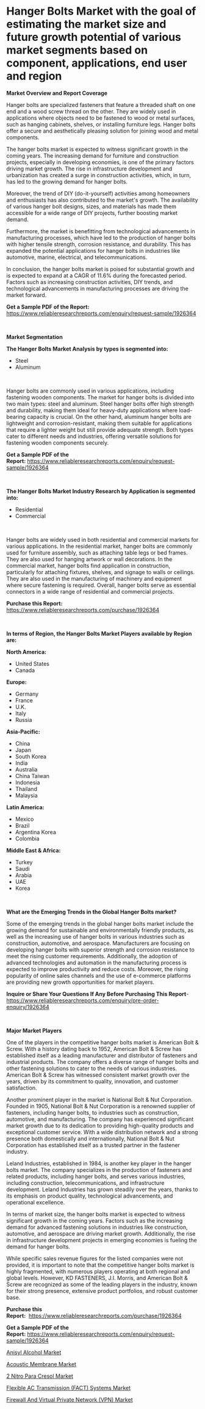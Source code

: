 <p><h1>Hanger Bolts Market with the goal of estimating the market size and future growth potential of various market segments based on component, applications, end user and region</h1></p><p><strong>Market Overview and Report Coverage</strong></p>
<p><p>Hanger bolts are specialized fasteners that feature a threaded shaft on one end and a wood screw thread on the other. They are widely used in applications where objects need to be fastened to wood or metal surfaces, such as hanging cabinets, shelves, or installing furniture legs. Hanger bolts offer a secure and aesthetically pleasing solution for joining wood and metal components.</p><p>The hanger bolts market is expected to witness significant growth in the coming years. The increasing demand for furniture and construction projects, especially in developing economies, is one of the primary factors driving market growth. The rise in infrastructure development and urbanization has created a surge in construction activities, which, in turn, has led to the growing demand for hanger bolts.</p><p>Moreover, the trend of DIY (do-it-yourself) activities among homeowners and enthusiasts has also contributed to the market's growth. The availability of various hanger bolt designs, sizes, and materials has made them accessible for a wide range of DIY projects, further boosting market demand.</p><p>Furthermore, the market is benefitting from technological advancements in manufacturing processes, which have led to the production of hanger bolts with higher tensile strength, corrosion resistance, and durability. This has expanded the potential applications for hanger bolts in industries like automotive, marine, electrical, and telecommunications.</p><p>In conclusion, the hanger bolts market is poised for substantial growth and is expected to expand at a CAGR of 11.6% during the forecasted period. Factors such as increasing construction activities, DIY trends, and technological advancements in manufacturing processes are driving the market forward.</p></p>
<p><strong>Get a Sample PDF of the Report:</strong> <a href="https://www.reliableresearchreports.com/enquiry/request-sample/1926364">https://www.reliableresearchreports.com/enquiry/request-sample/1926364</a></p>
<p>&nbsp;</p>
<p><strong>Market Segmentation</strong></p>
<p><strong>The Hanger Bolts Market Analysis by types is segmented into:</strong></p>
<p><ul><li>Steel</li><li>Aluminum</li></ul></p>
<p>&nbsp;</p>
<p><p>Hanger bolts are commonly used in various applications, including fastening wooden components. The market for hanger bolts is divided into two main types: steel and aluminum. Steel hanger bolts offer high strength and durability, making them ideal for heavy-duty applications where load-bearing capacity is crucial. On the other hand, aluminum hanger bolts are lightweight and corrosion-resistant, making them suitable for applications that require a lighter weight but still provide adequate strength. Both types cater to different needs and industries, offering versatile solutions for fastening wooden components securely.</p></p>
<p><strong>Get a Sample PDF of the Report:</strong>&nbsp;<a href="https://www.reliableresearchreports.com/enquiry/request-sample/1926364">https://www.reliableresearchreports.com/enquiry/request-sample/1926364</a></p>
<p>&nbsp;</p>
<p><strong>The Hanger Bolts Market Industry Research by Application is segmented into:</strong></p>
<p><ul><li>Residential</li><li>Commercial</li></ul></p>
<p>&nbsp;</p>
<p><p>Hanger bolts are widely used in both residential and commercial markets for various applications. In the residential market, hanger bolts are commonly used for furniture assembly, such as attaching table legs or bed frames. They are also used for hanging artwork or wall decorations. In the commercial market, hanger bolts find application in construction, particularly for attaching fixtures, shelves, and signage to walls or ceilings. They are also used in the manufacturing of machinery and equipment where secure fastening is required. Overall, hanger bolts serve as essential connectors in a wide range of residential and commercial projects.</p></p>
<p><strong>Purchase this Report:</strong>&nbsp; <a href="https://www.reliableresearchreports.com/purchase/1926364">https://www.reliableresearchreports.com/purchase/1926364</a></p>
<p>&nbsp;</p>
<p><strong>In terms of Region, the Hanger Bolts Market Players available by Region are:</strong></p>
<p>
    <p> <strong> North America: </strong>
        <ul>
            <li>United States</li>
            <li>Canada</li>
        </ul>
        </p> 
    <p> <strong> Europe: </strong>
        <ul>
            <li>Germany</li>
            <li>France</li>
            <li>U.K.</li>
            <li>Italy</li>
            <li>Russia</li>
        </ul>
        </p> 
    <p> <strong> Asia-Pacific: </strong>
        <ul>
            <li>China</li>
            <li>Japan</li>
            <li>South Korea</li>
            <li>India</li>
            <li>Australia</li>
            <li>China Taiwan</li>
            <li>Indonesia</li>
            <li>Thailand</li>
            <li>Malaysia</li>
        </ul>
        </p> 
    <p> <strong> Latin America: </strong>
        <ul>
            <li>Mexico</li>
            <li>Brazil</li>
            <li>Argentina Korea</li>
            <li>Colombia</li>
        </ul>
        </p> 
    <p> <strong> Middle East & Africa: </strong>
        <ul>
            <li>Turkey</li>
            <li>Saudi</li>
            <li>Arabia</li>
            <li>UAE</li>
            <li>Korea</li>
        </ul>
    </p>
    </p>
<p>&nbsp;</p>
<p><strong>What are the Emerging Trends in the Global Hanger Bolts market?</strong></p>
<p><p>Some of the emerging trends in the global hanger bolts market include the growing demand for sustainable and environmentally friendly products, as well as the increasing use of hanger bolts in various industries such as construction, automotive, and aerospace. Manufacturers are focusing on developing hanger bolts with superior strength and corrosion resistance to meet the rising customer requirements. Additionally, the adoption of advanced technologies and automation in the manufacturing process is expected to improve productivity and reduce costs. Moreover, the rising popularity of online sales channels and the use of e-commerce platforms are providing new growth opportunities for market players.</p></p>
<p><strong>Inquire or Share Your Questions If Any Before Purchasing This Report</strong>- <a href="https://www.reliableresearchreports.com/enquiry/pre-order-enquiry/1926364">https://www.reliableresearchreports.com/enquiry/pre-order-enquiry/1926364</a></p>
<p>&nbsp;</p>
<p><strong>Major Market Players</strong></p>
<p><p>One of the players in the competitive hanger bolts market is American Bolt & Screw. With a history dating back to 1952, American Bolt & Screw has established itself as a leading manufacturer and distributor of fasteners and industrial products. The company offers a diverse range of hanger bolts and other fastening solutions to cater to the needs of various industries. American Bolt & Screw has witnessed consistent market growth over the years, driven by its commitment to quality, innovation, and customer satisfaction.</p><p>Another prominent player in the market is National Bolt & Nut Corporation. Founded in 1905, National Bolt & Nut Corporation is a renowned supplier of fasteners, including hanger bolts, to industries such as construction, automotive, and manufacturing. The company has experienced significant market growth due to its dedication to providing high-quality products and exceptional customer service. With a wide distribution network and a strong presence both domestically and internationally, National Bolt & Nut Corporation has established itself as a trusted partner in the fastener industry.</p><p>Leland Industries, established in 1984, is another key player in the hanger bolts market. The company specializes in the production of fasteners and related products, including hanger bolts, and serves various industries, including construction, telecommunications, and infrastructure development. Leland Industries has grown steadily over the years, thanks to its emphasis on product quality, technological advancements, and operational excellence.</p><p>In terms of market size, the hanger bolts market is expected to witness significant growth in the coming years. Factors such as the increasing demand for advanced fastening solutions in industries like construction, automotive, and aerospace are driving market growth. Additionally, the rise in infrastructure development projects in emerging economies is fueling the demand for hanger bolts.</p><p>While specific sales revenue figures for the listed companies were not provided, it is important to note that the competitive hanger bolts market is highly fragmented, with numerous players operating at both regional and global levels. However, KD FASTENERS, J.I. Morris, and American Bolt & Screw are recognized as some of the leading players in the industry, known for their strong presence, extensive product portfolios, and robust customer base.</p></p>
<p><strong>Purchase this Report:</strong>&nbsp;&nbsp;<a href="https://www.reliableresearchreports.com/purchase/1926364">https://www.reliableresearchreports.com/purchase/1926364</a></p>
<p></p>
<p><strong>Get a Sample PDF of the Report:</strong>&nbsp;<a href="https://www.reliableresearchreports.com/enquiry/request-sample/1926364">https://www.reliableresearchreports.com/enquiry/request-sample/1926364</a></p>
<p><p><a href="https://medium.com/@charvi.reportprime/anisyl-alcohol-market-size-cagr-trends-2024-2030-0fa2a87631bf">Anisyl Alcohol Market</a></p><p><a href="https://medium.com/@rahul.reportprime/acoustic-membrane-market-analysis-its-cagr-market-segmentation-and-global-industry-overview-5ce126c8188f">Acoustic Membrane Market</a></p><p><a href="https://medium.com/@prachi.reportprime/2-nitro-para-cresol-market-exploring-market-share-market-trends-and-future-growth-7edb4498ba6a">2 Nitro Para Cresol Market</a></p><p><a href="https://github.com/scarol104/Market-Research-Report-List-1/blob/main/flexible-ac-transmission-fact-systems-market.md">Flexible AC Transmission (FACT) Systems Market</a></p><p><a href="https://github.com/deliacustodio40/Market-Research-Report-List-1/blob/main/firewall-and-virtual-private-network-vpn-market.md">Firewall And Virtual Private Network (VPN) Market</a></p></p>